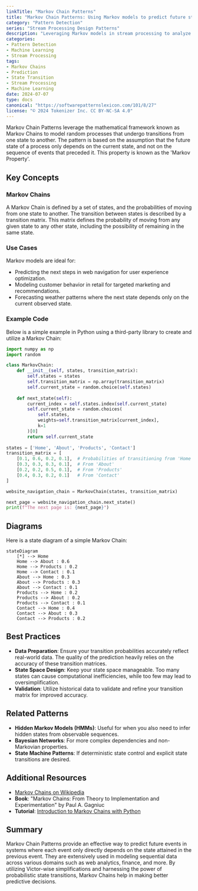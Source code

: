 ```yaml
---
linkTitle: "Markov Chain Patterns"
title: "Markov Chain Patterns: Using Markov models to predict future states based on current state probabilities"
category: "Pattern Detection"
series: "Stream Processing Design Patterns"
description: "Leveraging Markov models in stream processing to analyze sequences and predict future states based on transitional probabilities."
categories:
- Pattern Detection
- Machine Learning
- Stream Processing
tags:
- Markov Chains
- Prediction
- State Transition
- Stream Processing
- Machine Learning
date: 2024-07-07
type: docs
canonical: "https://softwarepatternslexicon.com/101/8/27"
license: "© 2024 Tokenizer Inc. CC BY-NC-SA 4.0"
---
```



Markov Chain Patterns leverage the mathematical framework known as Markov Chains to model random processes that undergo transitions from one state to another. The pattern is based on the assumption that the future state of a process only depends on the current state, and not on the sequence of events that preceded it. This property is known as the 'Markov Property'.

## Key Concepts

### Markov Chains

A Markov Chain is defined by a set of states, and the probabilities of moving from one state to another. The transition between states is described by a transition matrix. This matrix defines the probability of moving from any given state to any other state, including the possibility of remaining in the same state.

### Use Cases

Markov models are ideal for:

- Predicting the next steps in web navigation for user experience optimization.
- Modeling customer behavior in retail for targeted marketing and recommendations.
- Forecasting weather patterns where the next state depends only on the current observed state.

### Example Code

Below is a simple example in Python using a third-party library to create and utilize a Markov Chain:

```python
import numpy as np
import random

class MarkovChain:
    def __init__(self, states, transition_matrix):
        self.states = states
        self.transition_matrix = np.array(transition_matrix)
        self.current_state = random.choice(self.states)
    
    def next_state(self):
        current_index = self.states.index(self.current_state)
        self.current_state = random.choices(
            self.states, 
            weights=self.transition_matrix[current_index],
            k=1
        )[0]
        return self.current_state
        
states = ['Home', 'About', 'Products', 'Contact']
transition_matrix = [
    [0.1, 0.6, 0.2, 0.1],  # Probabilities of transitioning from 'Home'
    [0.3, 0.3, 0.3, 0.1],  # From 'About'
    [0.2, 0.2, 0.5, 0.1],  # From 'Products'
    [0.4, 0.3, 0.2, 0.1]   # From 'Contact'
]

website_navigation_chain = MarkovChain(states, transition_matrix)

next_page = website_navigation_chain.next_state()
print(f"The next page is: {next_page}")
```

## Diagrams

Here is a state diagram of a simple Markov Chain:

```mermaid
stateDiagram
    [*] --> Home
    Home --> About : 0.6
    Home --> Products : 0.2
    Home --> Contact : 0.1
    About --> Home : 0.3
    About --> Products : 0.3
    About --> Contact : 0.1
    Products --> Home : 0.2
    Products --> About : 0.2
    Products --> Contact : 0.1
    Contact --> Home : 0.4
    Contact --> About : 0.3
    Contact --> Products : 0.2
```

## Best Practices

- **Data Preparation**: Ensure your transition probabilities accurately reflect real-world data. The quality of the prediction heavily relies on the accuracy of these transition matrices.
- **State Space Design**: Keep your state space manageable. Too many states can cause computational inefficiencies, while too few may lead to oversimplification.
- **Validation**: Utilize historical data to validate and refine your transition matrix for improved accuracy.

## Related Patterns

- **Hidden Markov Models (HMMs)**: Useful for when you also need to infer hidden states from observable sequences.
- **Bayesian Networks**: For more complex dependencies and non-Markovian properties.
- **State Machine Patterns**: If deterministic state control and explicit state transitions are desired.

## Additional Resources

- [Markov Chains on Wikipedia](https://en.wikipedia.org/wiki/Markov_chain)
- **Book**: "Markov Chains: From Theory to Implementation and Experimentation" by Paul A. Gagniuc
- **Tutorial**: [Introduction to Markov Chains with Python](https://www.analyticsvidhya.com/blog/2018/10/introduction-to-markov-chains/)

## Summary

Markov Chain Patterns provide an effective way to predict future events in systems where each event only directly depends on the state attained in the previous event. They are extensively used in modeling sequential data across various domains such as web analytics, finance, and more. By utilizing Victor-wise simplifications and harnessing the power of probabilistic state transitions, Markov Chains help in making better predictive decisions.
